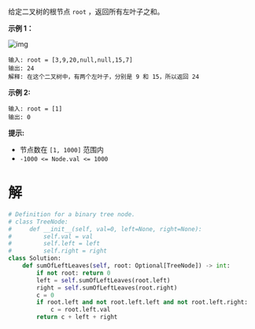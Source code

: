 给定二叉树的根节点 `root` ，返回所有左叶子之和。

 

**示例 1：**

![img](https://assets.leetcode.com/uploads/2021/04/08/leftsum-tree.jpg)

```
输入: root = [3,9,20,null,null,15,7] 
输出: 24 
解释: 在这个二叉树中，有两个左叶子，分别是 9 和 15，所以返回 24
```

**示例 2:**

```
输入: root = [1]
输出: 0
```

 

**提示:**

- 节点数在 `[1, 1000]` 范围内
- `-1000 <= Node.val <= 1000`

# 解

```python
# Definition for a binary tree node.
# class TreeNode:
#     def __init__(self, val=0, left=None, right=None):
#         self.val = val
#         self.left = left
#         self.right = right
class Solution:
    def sumOfLeftLeaves(self, root: Optional[TreeNode]) -> int:
        if not root: return 0
        left = self.sumOfLeftLeaves(root.left)
        right = self.sumOfLeftLeaves(root.right)
        c = 0
        if root.left and not root.left.left and not root.left.right:
            c = root.left.val
        return c + left + right
```

